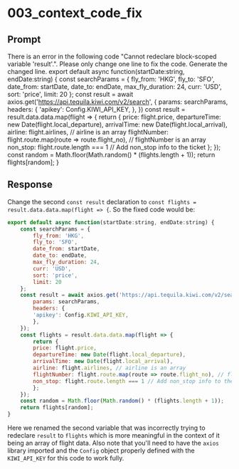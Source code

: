 # 003_context_code_fix

## Prompt

There is an error in the following code "Cannot redeclare block-scoped variable 'result'.". Please only change one line to fix the code. Generate the changed line.
export default async function(startDate:string, endDate:string) {
    const searchParams = {
        fly_from: 'HKG',
        fly_to: 'SFO',
        date_from: startDate,
        date_to: endDate,
        max_fly_duration: 24,
        curr: 'USD',
        sort: 'price',
        limit: 20
    };
    const result = await axios.get('https://api.tequila.kiwi.com/v2/search', {
        params: searchParams,
        headers: {
        'apikey': Config.KIWI_API_KEY,
        },
    })
    const result = result.data.data.map(flight => {
        return {
        price: flight.price,
        departureTime: new Date(flight.local_departure),
        arrivalTime: new Date(flight.local_arrival),
        airline: flight.airlines, // airline is an array
        flightNumber: flight.route.map(route => route.flight_no), // flightNumber is an array
        non_stop: flight.route.length === 1 // Add non_stop info to the ticket
        };
    });
    const random = Math.floor(Math.random() * (flights.length + 1));
    return flights[random];
}

## Response

Change the second `const result` declaration to `const flights = result.data.data.map(flight => {`. So the fixed code would be:

```js
export default async function(startDate:string, endDate:string) {
    const searchParams = {
        fly_from: 'HKG',
        fly_to: 'SFO',
        date_from: startDate,
        date_to: endDate,
        max_fly_duration: 24,
        curr: 'USD',
        sort: 'price',
        limit: 20
    };
    const result = await axios.get('https://api.tequila.kiwi.com/v2/search', {
        params: searchParams,
        headers: {
        'apikey': Config.KIWI_API_KEY,
        },
    });
    const flights = result.data.data.map(flight => {
        return {
        price: flight.price,
        departureTime: new Date(flight.local_departure),
        arrivalTime: new Date(flight.local_arrival),
        airline: flight.airlines, // airline is an array
        flightNumber: flight.route.map(route => route.flight_no), // flightNumber is an array
        non_stop: flight.route.length === 1 // Add non_stop info to the ticket
        };
    });
    const random = Math.floor(Math.random() * (flights.length + 1));
    return flights[random];
}
```

Here we renamed the second variable that was incorrectly trying to redeclare `result` to `flights` which is more meaningful in the context of it being an array of flight data. Also note that you'll need to have the `axios` library imported and the `Config` object properly defined with the `KIWI_API_KEY` for this code to work fully.

